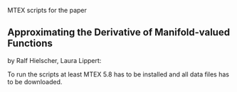MTEX scripts for the paper

## Approximating the Derivative of Manifold-valued Functions

by Ralf Hielscher, Laura Lippert:

To run the scripts at least MTEX 5.8 has to be installed and all data files
has to be downloaded.
